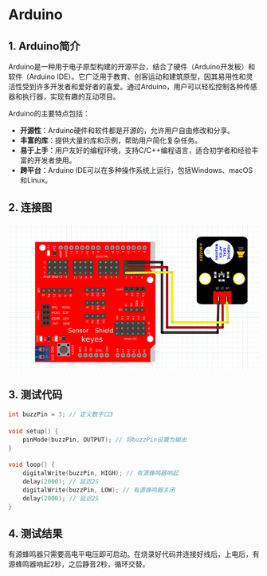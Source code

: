 # Arduino

## 1. Arduino简介  

Arduino是一种用于电子原型构建的开源平台，结合了硬件（Arduino开发板）和软件（Arduino IDE）。它广泛用于教育、创客运动和建筑原型，因其易用性和灵活性受到许多开发者和爱好者的喜爱。通过Arduino，用户可以轻松控制各种传感器和执行器，实现有趣的互动项目。  

Arduino的主要特点包括：  
- **开源性**：Arduino硬件和软件都是开源的，允许用户自由修改和分享。  
- **丰富的库**：提供大量的库和示例，帮助用户简化复杂任务。  
- **易于上手**：用户友好的编程环境，支持C/C++编程语言，适合初学者和经验丰富的开发者使用。  
- **跨平台**：Arduino IDE可以在多种操作系统上运行，包括Windows、macOS和Linux。  

## 2. 连接图  

![](media/868ccbea7a88e2c791e3e288264deca6.png)  

## 3. 测试代码  

```cpp  
int buzzPin = 3; // 定义数字口3  

void setup() {  
    pinMode(buzzPin, OUTPUT); // 将buzzPin设置为输出  
}  

void loop() {  
    digitalWrite(buzzPin, HIGH); // 有源蜂鸣器响起  
    delay(2000); // 延迟2S  
    digitalWrite(buzzPin, LOW); // 有源蜂鸣器关闭  
    delay(2000); // 延迟2S  
}  
```  

## 4. 测试结果  

有源蜂鸣器只需要高电平电压即可启动。在烧录好代码并连接好线后，上电后，有源蜂鸣器响起2秒，之后静音2秒，循环交替。




